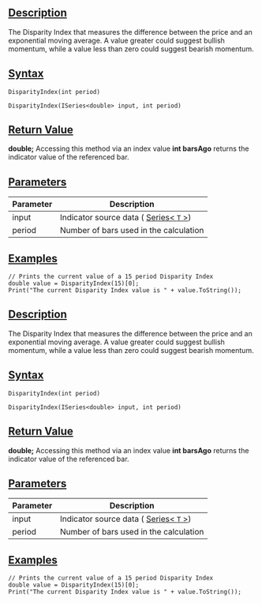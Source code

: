 ## [Description](https://developer.ninjatrader.com/docs/desktop/disparity_index\#description)

The Disparity Index that measures the difference between the price and an exponential moving average. A value greater could suggest bullish momentum, while a value less than zero could suggest bearish momentum.

## [Syntax](https://developer.ninjatrader.com/docs/desktop/disparity_index\#syntax)

`DisparityIndex(int period)`

`DisparityIndex(ISeries<double> input, int period)`

## [Return Value](https://developer.ninjatrader.com/docs/desktop/disparity_index\#return-value)

**double;** Accessing this method via an index value **int barsAgo** returns the indicator value of the referenced bar.

## [Parameters](https://developer.ninjatrader.com/docs/desktop/disparity_index\#parameters)

| Parameter | Description |
| --- | --- |
| input | Indicator source data ( [Series< `T` >](https://developer.ninjatrader.com/docs/desktop/seriest)) |
| period | Number of bars used in the calculation |

## [Examples](https://developer.ninjatrader.com/docs/desktop/disparity_index\#examples)

```jsx-150469391 csharp
// Prints the current value of a 15 period Disparity Index
double value = DisparityIndex(15)[0];
Print("The current Disparity Index value is " + value.ToString());

```

## [Description](https://developer.ninjatrader.com/docs/desktop/disparity_index\#description)

The Disparity Index that measures the difference between the price and an exponential moving average. A value greater could suggest bullish momentum, while a value less than zero could suggest bearish momentum.

## [Syntax](https://developer.ninjatrader.com/docs/desktop/disparity_index\#syntax)

`DisparityIndex(int period)`

`DisparityIndex(ISeries<double> input, int period)`

## [Return Value](https://developer.ninjatrader.com/docs/desktop/disparity_index\#return-value)

**double;** Accessing this method via an index value **int barsAgo** returns the indicator value of the referenced bar.

## [Parameters](https://developer.ninjatrader.com/docs/desktop/disparity_index\#parameters)

| Parameter | Description |
| --- | --- |
| input | Indicator source data ( [Series< `T` >](https://developer.ninjatrader.com/docs/desktop/seriest)) |
| period | Number of bars used in the calculation |

## [Examples](https://developer.ninjatrader.com/docs/desktop/disparity_index\#examples)

```jsx-150469391 csharp
// Prints the current value of a 15 period Disparity Index
double value = DisparityIndex(15)[0];
Print("The current Disparity Index value is " + value.ToString());

```